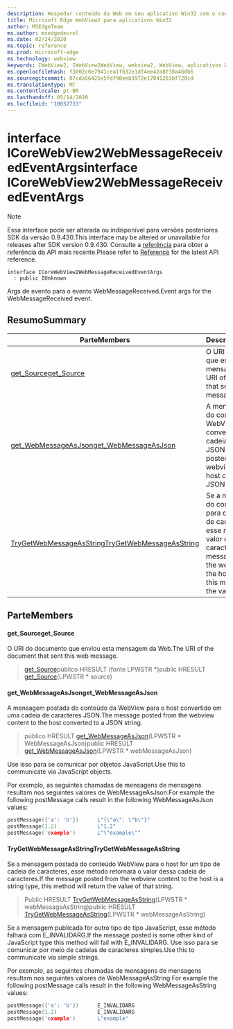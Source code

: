 ```yaml
---
description: Hospedar conteúdo da Web em seu aplicativo Win32 com o controle WebView2 do Microsoft Edge
title: Microsoft Edge WebView2 para aplicativos Win32
author: MSEdgeTeam
ms.author: msedgedevrel
ms.date: 02/24/2020
ms.topic: reference
ms.prod: microsoft-edge
ms.technology: webview
keywords: IWebView2, IWebView2WebView, webview2, WebView, aplicativos Win32, Win32, Edge, ICoreWebView2, ICoreWebView2Host, controle do navegador, HTML Edge
ms.openlocfilehash: f3002c6e7941cea1f632e1df4ee42a8f38a468b6
ms.sourcegitcommit: 07cda56425e5fdf90eeb3972e17041261bf720cd
ms.translationtype: MT
ms.contentlocale: pt-BR
ms.lasthandoff: 05/14/2020
ms.locfileid: "10652733"
---
```

# <span data-ttu-id="5ea70-104">interface ICoreWebView2WebMessageReceivedEventArgs</span><span class="sxs-lookup"><span data-stu-id="5ea70-104">interface ICoreWebView2WebMessageReceivedEventArgs</span></span> 

> [!NOTE]
> <span data-ttu-id="5ea70-105">Essa interface pode ser alterada ou indisponível para versões posteriores SDK da versão 0.9.430.</span><span class="sxs-lookup"><span data-stu-id="5ea70-105">This interface may be altered or unavailable for releases after SDK version 0.9.430.</span></span> <span data-ttu-id="5ea70-106">Consulte a [referência](../../../webview2-api-reference.md) para obter a referência da API mais recente.</span><span class="sxs-lookup"><span data-stu-id="5ea70-106">Please refer to [Reference](../../../webview2-api-reference.md) for the latest API reference.</span></span>

```
interface ICoreWebView2WebMessageReceivedEventArgs
  : public IUnknown
```

<span data-ttu-id="5ea70-107">Args de evento para o evento WebMessageReceived.</span><span class="sxs-lookup"><span data-stu-id="5ea70-107">Event args for the WebMessageReceived event.</span></span>

## <span data-ttu-id="5ea70-108">Resumo</span><span class="sxs-lookup"><span data-stu-id="5ea70-108">Summary</span></span>

 <span data-ttu-id="5ea70-109">Parte</span><span class="sxs-lookup"><span data-stu-id="5ea70-109">Members</span></span>                        | <span data-ttu-id="5ea70-110">Descrições</span><span class="sxs-lookup"><span data-stu-id="5ea70-110">Descriptions</span></span>
--------------------------------|---------------------------------------------
[<span data-ttu-id="5ea70-111">get_Source</span><span class="sxs-lookup"><span data-stu-id="5ea70-111">get_Source</span></span>](#get_source) | <span data-ttu-id="5ea70-112">O URI do documento que enviou esta mensagem da Web.</span><span class="sxs-lookup"><span data-stu-id="5ea70-112">The URI of the document that sent this web message.</span></span>
[<span data-ttu-id="5ea70-113">get_WebMessageAsJson</span><span class="sxs-lookup"><span data-stu-id="5ea70-113">get_WebMessageAsJson</span></span>](#get_webmessageasjson) | <span data-ttu-id="5ea70-114">A mensagem postada do conteúdo da WebView para o host convertido em uma cadeia de caracteres JSON.</span><span class="sxs-lookup"><span data-stu-id="5ea70-114">The message posted from the webview content to the host converted to a JSON string.</span></span>
[<span data-ttu-id="5ea70-115">TryGetWebMessageAsString</span><span class="sxs-lookup"><span data-stu-id="5ea70-115">TryGetWebMessageAsString</span></span>](#trygetwebmessageasstring) | <span data-ttu-id="5ea70-116">Se a mensagem postada do conteúdo WebView para o host for um tipo de cadeia de caracteres, esse método retornará o valor dessa cadeia de caracteres.</span><span class="sxs-lookup"><span data-stu-id="5ea70-116">If the message posted from the webview content to the host is a string type, this method will return the value of that string.</span></span>

## <span data-ttu-id="5ea70-117">Parte</span><span class="sxs-lookup"><span data-stu-id="5ea70-117">Members</span></span>

#### <span data-ttu-id="5ea70-118">get_Source</span><span class="sxs-lookup"><span data-stu-id="5ea70-118">get_Source</span></span> 

<span data-ttu-id="5ea70-119">O URI do documento que enviou esta mensagem da Web.</span><span class="sxs-lookup"><span data-stu-id="5ea70-119">The URI of the document that sent this web message.</span></span>

> <span data-ttu-id="5ea70-120">[get_Source](#get_source)público HRESULT (fonte LPWSTR \*)</span><span class="sxs-lookup"><span data-stu-id="5ea70-120">public HRESULT [get_Source](#get_source)(LPWSTR \* source)</span></span>

#### <span data-ttu-id="5ea70-121">get_WebMessageAsJson</span><span class="sxs-lookup"><span data-stu-id="5ea70-121">get_WebMessageAsJson</span></span> 

<span data-ttu-id="5ea70-122">A mensagem postada do conteúdo da WebView para o host convertido em uma cadeia de caracteres JSON.</span><span class="sxs-lookup"><span data-stu-id="5ea70-122">The message posted from the webview content to the host converted to a JSON string.</span></span>

> <span data-ttu-id="5ea70-123">público HRESULT [get_WebMessageAsJson](#get_webmessageasjson)(LPWSTR \* WebMessageAsJson)</span><span class="sxs-lookup"><span data-stu-id="5ea70-123">public HRESULT [get_WebMessageAsJson](#get_webmessageasjson)(LPWSTR \* webMessageAsJson)</span></span>

<span data-ttu-id="5ea70-124">Use isso para se comunicar por objetos JavaScript.</span><span class="sxs-lookup"><span data-stu-id="5ea70-124">Use this to communicate via JavaScript objects.</span></span>

<span data-ttu-id="5ea70-125">Por exemplo, as seguintes chamadas de mensagens de mensagens resultam nos seguintes valores de WebMessageAsJson:</span><span class="sxs-lookup"><span data-stu-id="5ea70-125">For example the following postMessage calls result in the following WebMessageAsJson values:</span></span>

```cpp
postMessage({'a': 'b'})      L"{\"a\": \"b\"}"
postMessage(1.2)             L"1.2"
postMessage('example')       L"\"example\""
```

#### <span data-ttu-id="5ea70-126">TryGetWebMessageAsString</span><span class="sxs-lookup"><span data-stu-id="5ea70-126">TryGetWebMessageAsString</span></span> 

<span data-ttu-id="5ea70-127">Se a mensagem postada do conteúdo WebView para o host for um tipo de cadeia de caracteres, esse método retornará o valor dessa cadeia de caracteres.</span><span class="sxs-lookup"><span data-stu-id="5ea70-127">If the message posted from the webview content to the host is a string type, this method will return the value of that string.</span></span>

> <span data-ttu-id="5ea70-128">Public HRESULT [TryGetWebMessageAsString](#trygetwebmessageasstring)(LPWSTR \* webMessageAsString)</span><span class="sxs-lookup"><span data-stu-id="5ea70-128">public HRESULT [TryGetWebMessageAsString](#trygetwebmessageasstring)(LPWSTR \* webMessageAsString)</span></span>

<span data-ttu-id="5ea70-129">Se a mensagem publicada for outro tipo de tipo JavaScript, esse método falhará com E_INVALIDARG.</span><span class="sxs-lookup"><span data-stu-id="5ea70-129">If the message posted is some other kind of JavaScript type this method will fail with E_INVALIDARG.</span></span> <span data-ttu-id="5ea70-130">Use isso para se comunicar por meio de cadeias de caracteres simples.</span><span class="sxs-lookup"><span data-stu-id="5ea70-130">Use this to communicate via simple strings.</span></span>

<span data-ttu-id="5ea70-131">Por exemplo, as seguintes chamadas de mensagens de mensagens resultam nos seguintes valores de WebMessageAsString:</span><span class="sxs-lookup"><span data-stu-id="5ea70-131">For example the following postMessage calls result in the following WebMessageAsString values:</span></span>

```cpp
postMessage({'a': 'b'})      E_INVALIDARG
postMessage(1.2)             E_INVALIDARG
postMessage('example')       L"example"
```

